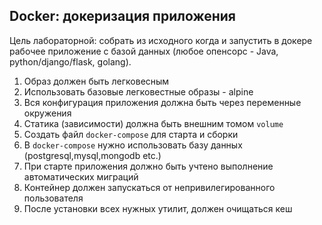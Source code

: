 ## **Docker: докеризация приложения**

Цель лабораторной: собрать из исходного когда и запустить в докере рабочее приложение с базой данных (любое опенсорс - Java, python/django/flask, golang).

1. Образ должен быть легковесным
2. Использовать базовые легковестные образы - alpine
3. Вся конфигурация приложения должна быть через переменные окружения
4. Статика (зависимости) должна быть внешним томом `volume`
5. Создать файл `docker-compose` для старта и сборки
6. В `docker-compose` нужно использовать базу данных (postgresql,mysql,mongodb etc.)
7. При старте приложения должно быть учтено выполнение автоматических миграций
8. Контейнер должен запускаться от непривилегированного пользователя
9. После установки всех нужных утилит, должен очищаться кеш